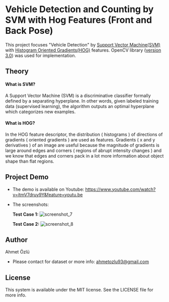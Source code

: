 # Vehicle Detection and Counting by SVM with Hog Features (Front and Back Pose)
This project focuses "Vehicle Detection" by [Support Vector Machine(SVM)](http://docs.opencv.org/2.4/doc/tutorials/ml/introduction_to_svm/introduction_to_svm.html) with [Histogram Oriented Gradients(HOG)](http://www.learnopencv.com/histogram-of-oriented-gradients/) features. OpenCV library ([version 3.0](http://opencv.org/opencv-3-0.html)) was used for implementation. 

## Theory
#### What is SVM? 
A Support Vector Machine (SVM) is a discriminative classifier formally defined by a separating hyperplane. In other words, given labeled training data (supervised learning), the algorithm outputs an optimal hyperplane which categorizes new examples.

#### What is HOG?
In the HOG feature descriptor, the distribution ( histograms ) of directions of gradients ( oriented gradients ) are used as features. Gradients ( x and y derivatives ) of an image are useful because the magnitude of gradients is large around edges and corners ( regions of abrupt intensity changes ) and we know that edges and corners pack in a lot more information about object shape than flat regions.

## Project Demo
- The demo is available on Youtube: https://www.youtube.com/watch?v=itmV7druy9Y&feature=youtu.be
- The screenshots:

    **Test Case 1:**
    ![screenshot_7](https://user-images.githubusercontent.com/22610163/29001171-19492cec-7a8a-11e7-81ea-db70cb6804d5.jpg)
    
    **Test Case 2:**
    ![screenshot_8](https://user-images.githubusercontent.com/22610163/29001176-389344ac-7a8a-11e7-9bdb-a76282e2eec3.jpg)
    


## Author
Ahmet Özlü
- Please contact for dataset or more info: ahmetozlu93@gmail.com

## License
This system is available under the MIT license. See the LICENSE file for more info.
